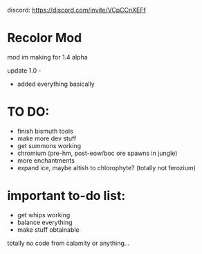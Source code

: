 discord: https://discord.com/invite/VCpCCnXEFf

# Recolor Mod
mod im making for 1.4 alpha


update 1.0 -

 * added everything basically

# TO DO:
 * finish bismuth tools
 * make more dev stuff
 * get summons working
 * chromium (pre-hm, post-eow/boc ore spawns in jungle)
 * more enchantments
 * expand ice, maybe altish to chlorophyte? (totally not ferozium)
 # important to-do list:
 * get whips working
 * balance everything
 * make stuff obtainable



totally no code from calamity or anything...
